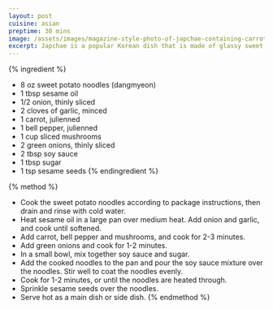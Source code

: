 ```yaml
---
layout: post
cuisine: asian
preptime: 30 mins
image: /assets/images/magazine-style-photo-of-japchae-containing-carrot-bell-pepper-mushrooms-green-onion-seasame-seeds.webp
excerpt: Japchae is a popular Korean dish that is made of glassy sweet potato noodles stir-fried with vegetables and a sweet and savory sauce.
---
```


{% ingredient %}
- 8 oz sweet potato noodles (dangmyeon)
- 1 tbsp sesame oil
- 1/2 onion, thinly sliced
- 2 cloves of garlic, minced
- 1 carrot, julienned
- 1 bell pepper, julienned
- 1 cup sliced mushrooms
- 2 green onions, thinly sliced
- 2 tbsp soy sauce
- 1 tbsp sugar
- 1 tsp sesame seeds
{% endingredient %}

{% method %}
- Cook the sweet potato noodles according to package instructions, then drain and rinse with cold water.
- Heat sesame oil in a large pan over medium heat. Add onion and garlic, and cook until softened.
- Add carrot, bell pepper and mushrooms, and cook for 2-3 minutes.
- Add green onions and cook for 1-2 minutes.
- In a small bowl, mix together soy sauce and sugar.
- Add the cooked noodles to the pan and pour the soy sauce mixture over the noodles. Stir well to coat the noodles evenly.
- Cook for 1-2 minutes, or until the noodles are heated through.
- Sprinkle sesame seeds over the noodles.
- Serve hot as a main dish or side dish.
{% endmethod %}